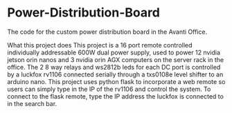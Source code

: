 # Power-Distribution-Board
The code for the custom power distribution board in the Avanti Office.

What this project does
This project is a 16 port remote controlled individually addressable 600W dual power supply, used to power 12 nvidia jetson orin nanos and 3 nvidia orin AGX computers on the server rack in the office. The 2 8 way relays and ws2812b leds for each DC port is controlled by a luckfox rv1106 connected serially through a txs0108e level shifter to an arduino nano. This project uses python flask to incorporate a web remote so users can simply type in the IP of the rv1106 and control the system. To connect to the flask remote, type the IP address the luckfox is connected to in the search bar. 
